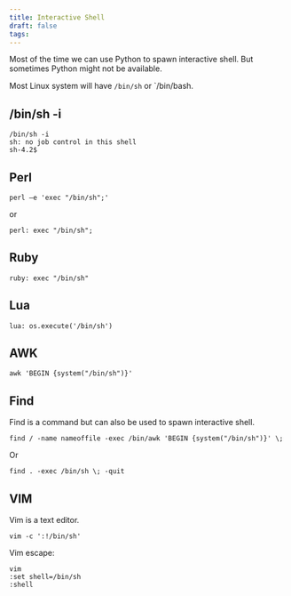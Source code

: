 ```yaml
---
title: Interactive Shell
draft: false
tags:
---
```

Most of the time we can use Python to spawn interactive shell. But sometimes Python might not be available. 

Most Linux system will have `/bin/sh` or `/bin/bash.



## /bin/sh -i

```shell-session
/bin/sh -i
sh: no job control in this shell
sh-4.2$
```

## Perl

```shell-session
perl —e 'exec "/bin/sh";'
```

or

```shell-session
perl: exec "/bin/sh";
```

## Ruby

```shell-session
ruby: exec "/bin/sh"
```


## Lua

```shell-session
lua: os.execute('/bin/sh')
```

## AWK

```shell-session
awk 'BEGIN {system("/bin/sh")}'
```

## Find

Find is a command but can also be used to spawn interactive shell.

```shell-session
find / -name nameoffile -exec /bin/awk 'BEGIN {system("/bin/sh")}' \;
```

Or

```shell-session
find . -exec /bin/sh \; -quit
```

## VIM

Vim is a text editor.

```shell-session
vim -c ':!/bin/sh'
```

Vim escape:

```shell-session
vim
:set shell=/bin/sh
:shell
```

